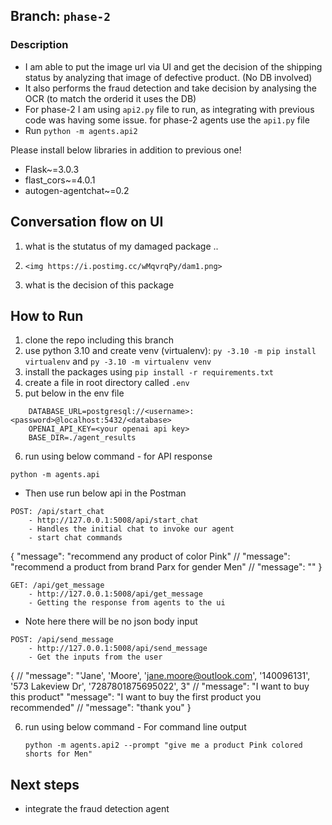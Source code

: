 ## Branch: `phase-2`

### Description

- I am able to put the image url via UI and get the decision of the shipping status by analyzing that image of defective product. (No DB involved)
- It also performs the fraud detection and take decision by analysing the OCR (to match the orderid it uses the DB)
- For phase-2 I am using `api2.py` file to run, as integrating with previous code was having some issue. for phase-2 agents use the `api1.py` file
- Run `python -m agents.api2`

Please install below libraries in addition to previous one!

- Flask~=3.0.3
- flast_cors~=4.0.1
- autogen-agentchat~=0.2

## Conversation flow on UI

1. what is the stutatus of my damaged package
   ..
2. `<img https://i.postimg.cc/wMqvrqPy/dam1.png>`

3. what is the decision of this package

## How to Run

1. clone the repo including this branch
2. use python 3.10 and create venv (virtualenv): `py -3.10 -m pip install virtualenv` and `py -3.10 -m virtualenv venv`
3. install the packages using `pip install -r requirements.txt`
4. create a file in root directory called `.env`
5. put below in the env file

```
	DATABASE_URL=postgresql://<username>:<password>@localhost:5432/<database>
	OPENAI_API_KEY=<your openai api key>
	BASE_DIR=./agent_results

```

6. run using below command - for API response

`python -m agents.api`

- Then use run below api in the Postman

```
POST: /api/start_chat
	- http://127.0.0.1:5008/api/start_chat
	- Handles the initial chat to invoke our agent
	- start chat commands
```

{
"message": "recommend any product of color Pink"
// "message": "recommend a product from brand Parx for gender Men"
// "message": ""
}

```
GET: /api/get_message
	- http://127.0.0.1:5008/api/get_message
	- Getting the response from agents to the ui
```

- Note here there will be no json body input

```
POST: /api/send_message
	- http://127.0.0.1:5008/api/send_message
    - Get the inputs from the user
```

{
// "message": "'Jane', 'Moore', 'jane.moore@outlook.com', '140096131', '573 Lakeview Dr', '7287801875695022', 3"
// "message": "I want to buy this product"
"message": "I want to buy the first product you recommended"
// "message": "thank you"
}

6. run using below command - For command line output

   `python -m agents.api2 --prompt "give me a product Pink colored shorts for Men"`

## Next steps

- integrate the fraud detection agent

